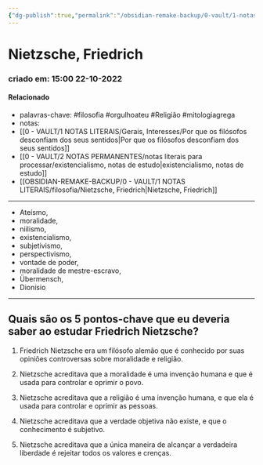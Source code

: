 ```yaml
---
{"dg-publish":true,"permalink":"/obsidian-remake-backup/0-vault/1-notas-literais/filosofia/nietzsche-friedrich/","tags":["filosofia","orgulhoateu","Religião","mitologiagrega"],"dgHomeLink":true,"dgShowLocalGraph":true,"dgShowFileTree":true,"noteIcon":""}
---
```


# Nietzsche, Friedrich
### criado em: 15:00 22-10-2022

#### Relacionado
- palavras-chave: #filosofia #orgulhoateu #Religião #mitologiagrega
- notas:
- [[0 - VAULT/1 NOTAS LITERAIS/Gerais, Interesses/Por que os filósofos desconfiam dos seus sentidos\|Por que os filósofos desconfiam dos seus sentidos]]
- [[0 - VAULT/2 NOTAS PERMANENTES/notas literais para processar/existencialismo, notas de estudo\|existencialismo, notas de estudo]]
- [[OBSIDIAN-REMAKE-BACKUP/0 - VAULT/1 NOTAS LITERAIS/filosofia/Nietzsche, Friedrich\|Nietzsche, Friedrich]]

---
- Ateísmo, 
- moralidade, 
- niilismo, 
- existencialismo, 
- subjetivismo, 
- perspectivismo, 
- vontade de poder, 
- moralidade de mestre-escravo, 
- Übermensch, 
- Dionísio

---
## Quais são os 5 pontos-chave que eu deveria saber ao estudar Friedrich Nietzsche?

1. Friedrich Nietzsche era um filósofo alemão que é conhecido por suas opiniões controversas sobre moralidade e religião.

2. Nietzsche acreditava que a moralidade é uma invenção humana e que é usada para controlar e oprimir o povo.

3. Nietzsche acreditava que a religião é uma invenção humana, e que ela é usada para controlar e oprimir as pessoas.

4. Nietzsche acreditava que a verdade objetiva não existe, e que o conhecimento é subjetivo.

5. Nietzsche acreditava que a única maneira de alcançar a verdadeira liberdade é rejeitar todos os valores e crenças.
